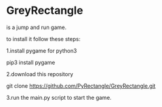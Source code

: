 # GreyRectangle
is a jump and run game.

to install it follow these steps:

  1.install pygame for python3
  
  pip3 install pygame
  
  2.download this repository
  
  git clone https://github.com/PyRectangle/GreyRectangle.git
  
  3.run the main.py script to start the game.
